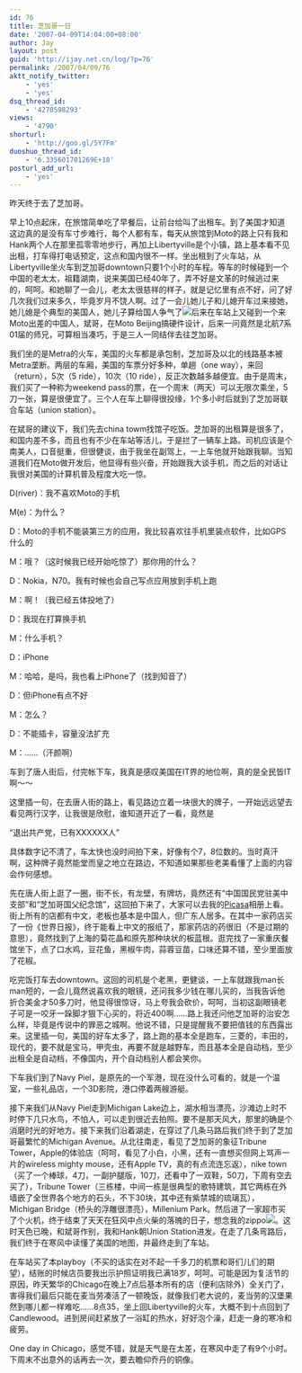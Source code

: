 ```yaml
---
id: 76
title: 芝加哥一日
date: '2007-04-09T14:04:00+08:00'
author: Jay
layout: post
guid: 'http://ijay.net.cn/log/?p=76'
permalink: /2007/04/09/76
aktt_notify_twitter:
    - 'yes'
    - 'yes'
dsq_thread_id:
    - '4270598293'
views:
    - '4790'
shorturl:
    - 'http://goo.gl/5Y7Fm'
duoshuo_thread_id:
    - '6.335601701269E+18'
posturl_add_url:
    - 'yes'
---
```


<p>昨天终于去了芝加哥。
</p><p>早上10点起床，在旅馆简单吃了早餐后，让前台给叫了出租车。到了美国才知道这边真的是没有车寸步难行，每个人都有车，每天从旅馆到Moto的路上只有我和Hank两个人在那里孤零零地步行，再加上Libertyville是个小镇，路上基本看不见出租，打车得打电话预定，这点和国内很不一样。坐出租到了火车站，从Libertyville坐火车到芝加哥downtown只要1个小时的车程。等车的时候碰到一个中国的老太太，祖籍湖南，说来美国已经40年了，弄不好是文革的时候逃过来的，呵呵。和她聊了一会儿，老太太很慈祥的样子，就是记忆里有点不好，问了好几次我们过来多久，毕竟岁月不饶人啊。过了一会儿她儿子和儿媳开车过来接她，她儿媳是个典型的美国人，她儿子算给国人争气了<img src="http://shared.live.com/VIf!VWmJbs6tK-ObyYk28Q/emoticons/smile_shades.gif" />后来在车站上又碰到一个来Moto出差的中国人，斌哥，在Moto Beijing搞硬件设计，后来一问竟然是北航7系01届的师兄，可算相当凑巧，于是三人一同结伴去往芝加哥。
</p><p>我们坐的是Metra的火车，美国的火车都是承包制，芝加哥及以北的线路基本被Metra垄断。两层的车厢，美国的车票分好多种，单趟（one way），来回（return），5次（5 ride），10次（10 ride），反正次数越多越便宜。由于是周末，我们买了一种称为weekend pass的票，在一个周末（两天）可以无限次乘坐，5刀一张，算是很便宜了。三个人在车上聊得很投缘，1个多小时后就到了芝加哥联合车站（union station）。
</p><p>在斌哥的建议下，我们先去china towm找馆子吃饭。芝加哥的出租算是很多了，和国内差不多，而且也有不少在车站等活儿，于是拦了一辆车上路。司机应该是个南美人，口音挺重，但很健谈，由于我坐在副驾上，一上车他就开始跟我聊。当知道我们在Moto做开发后，他显得有些兴奋，开始跟我大谈手机，而之后的对话让我很对美国的计算机普及程度大吃一惊。
</p><p>D(river)：我不喜欢Moto的手机
</p><p>M(e)：为什么？
</p><p>D：Moto的手机不能装第三方的应用，我比较喜欢往手机里装点软件，比如GPS什么的
</p><p>M：哦？（这时候我已经开始吃惊了）那你用的什么？
</p><p>D：Nokia，N70。我有时候也会自己写点应用放到手机上跑
</p><p>M：啊！（我已经五体投地了）
</p><p>D：我现在打算换手机
</p><p>M：什么手机？
</p><p>D：iPhone
</p><p>M：哈哈，是吗，我也看上iPhone了（找到知音了）
</p><p>D：但iPhone有点不好
</p><p>M：怎么？
</p><p>D：不能插卡，容量没法扩充
</p><p>M：……（汗颜啊）
</p><p>车到了唐人街后，付完帐下车，我真是感叹美国在IT界的地位啊，真的是全民皆IT啊～～
</p><p>这里插一句，在去唐人街的路上，看见路边立着一块很大的牌子，一开始远远望去看见两行汉字，让我很是欣慰，谁知道开近了一看，竟然是
</p><p>“退出共产党，已有XXXXXX人”
</p><p>具体数字记不清了，车太快也没时间拍下来，好像有个7，8位数的。当时真汗啊，这种牌子竟然能堂而皇之地立在路边，不知道如果那些老美看懂了上面的内容会作何感想。
</p><p>先在唐人街上逛了一圈，街不长，有龙壁，有牌坊，竟然还有“中国国民党驻美中支部”和“芝加哥国父纪念馆”，这回拍下来了，大家可以去我的<a href="http://picasaweb.google.com/109112212852749965289?gsessionid=hyw3jZoGvw9CYbnCmhJXFA">Picasa</a>相册上看。街上所有的店都有中文，老板也基本是中国人，但广东人居多。在其中一家药店买了一份《世界日报》，终于能看上中文的报纸了，那家药店的药很旧（不是过期的意思），竟然找到了上海的菊花晶和原先那种块状的板蓝根。逛完找了一家重庆餐馆坐下，点了口水鸡，豆花鱼，黑椒牛肉，蒜蓉豆苗，口味还算不错，至少里面放了花椒。
</p><p>吃完饭打车去downtown。这回的司机是个老黑，更健谈，一上车就跟我man长man短的，一会儿竟然说喜欢我的眼镜，还问我多少钱在哪儿买的，当我告诉他折合美金才50多刀时，他显得很惊讶，马上夸我会砍价，呵呵，当初这副眼镜老子可是一咬牙一跺脚才狠下心买的，将近400啊……路上我还问他芝加哥的治安怎么样，毕竟是传说中的罪恶之城啊。他说不错，只是提醒我不要把值钱的东西露出来。这里插一句，美国的好车太多了，路上跑的基本全是跑车，三菱的，丰田的，现代的，要不就是宝马，甲壳虫，再要不就是越野车，而且基本全是自动档，至少出租全是自动档，不像国内，开个自动档别人都会笑你。
</p><p>下车我们到了Navy Piel，是原先的一个军港，现在没什么可看的，就是一个温室，一些礼品店，一个3D影院，港口停着两艘游艇。
</p><p>接下来我们从Navy Piel走到Michigan Lake边上，湖水相当漂亮，沙滩边上时不时停下几只水鸟，不怕人，可以走到很近去拍照。要不是那天风大，那里的确是个消磨时光的好地方。接下来我们沿着湖走，在穿过了几条马路后我们终于到了芝加哥最繁忙的Michigan Avenue。从北往南走，看见了芝加哥的象征Tribune Tower，Apple的体验店（呵呵，看见了小白，小黑，还有一直想买但网上骂声一片的wireless mighty mouse，还有Apple TV，真的有点流连忘返），nike town（买了一个棒球，4刀，一副护腿版，10刀，还看中了一双鞋，50刀，下周有空去买了），Tribune Tower（三栋楼，中间一栋是很典型的歌特建筑，其它两栋在外墙嵌了全世界各个地方的石头，不下30块，其中还有紫禁城的琉璃瓦），Michigan Bridge（桥头的浮雕很漂亮），Millenium Park。然后进了一家超市买了个火机，终于结束了天天在狂风中点火柴的落魄的日子，想念我的zippo<img src="http://shared.live.com/VIf!VWmJbs6tK-ObyYk28Q/emoticons/smile_confused.gif" />。这时天色已晚，和斌哥作别，我和Hank朝Union Station进发。在走了几条弯路后，我们终于在寒风中读懂了美国的地图，并最终走到了车站。
</p><p>在车站买了本playboy（不买的话实在对不起一千多刀的机票和哥们儿们的期望），结账的时候店员要我出示护照证明我已满18岁，呵呵。可能是因为复活节的原因，昨天繁华的Chicago在晚上7点后基本所有的店（便利店除外）全关门了，害得我们最后只能在麦当劳凑活了一顿晚饭，就像我们老大说的，麦当劳的汉堡果然到哪儿都一样难吃……8点35，坐上回Libertyville的火车，大概不到十点回到了Candlewood。进到房间赶紧放了一浴缸的热水，好好泡个澡，赶走一身的寒冷和疲劳。
</p><p>One day in Chicago，感觉不错，就是天气是在太差，在寒风中走了有9个小时。下周末不出意外的话再去一次，要去瞻仰乔丹的铜像。</p>